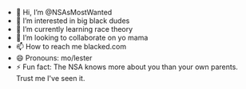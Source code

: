 - 👋 Hi, I’m @NSAsMostWanted
- 👀 I’m interested in big black dudes
- 🌱 I’m currently learning race theory
- 💞️ I’m looking to collaborate on yo mama
- 📫 How to reach me blacked.com
- 😄 Pronouns: mo/lester
- ⚡ Fun fact: The NSA knows more about you than your own parents.  Trust me I've seen it.

<!---
NSAsMostWanted/NSAsMostWanted is a ✨ special ✨ repository because its `README.md` (this file) appears on your GitHub profile.
You can click the Preview link to take a look at your changes.
--->
